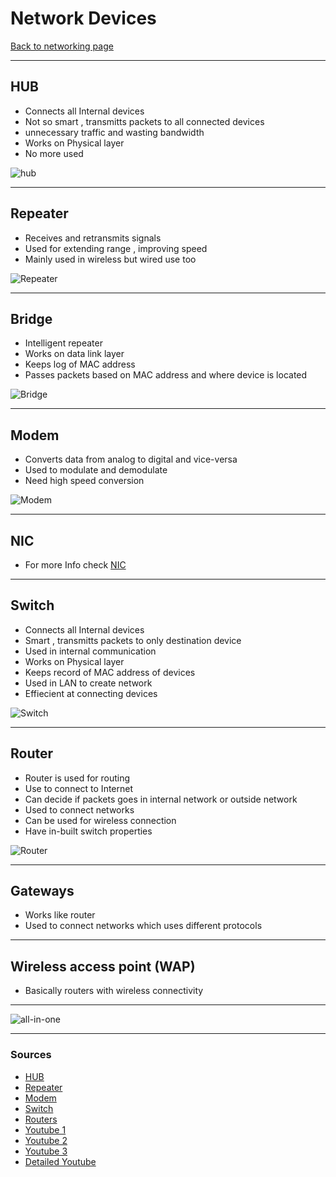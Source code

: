 # Network Devices
[Back to networking page](./index.md)

---

## HUB
- Connects all Internal devices
- Not so smart , transmitts packets to all connected devices
- unnecessary traffic and wasting bandwidth
- Works on Physical layer
- No more used 

![hub](https://upload.wikimedia.org/wikipedia/commons/d/d9/4_port_netgear_ethernet_hub.jpg)

---

## Repeater
- Receives and retransmits signals
- Used for extending range , improving speed
- Mainly used in wireless but wired use too

![Repeater](https://ecomputerconcepts.com/wp-content/uploads/2020/11/Network-Repeater.jpg)

---

## Bridge
- Intelligent repeater
- Works on data link layer
- Keeps log of MAC address
- Passes packets based on MAC address and where device is located

![Bridge](https://www.lifewire.com/thmb/Xkm1rc4iiMVjeoWz5N5cX19d07w=/1500x1000/filters:fill(auto,1)/how-network-bridges-work-816357-eea65d0c474e429883dca2bfdcc83c30.png)

---

## Modem
- Converts data from analog to digital and vice-versa
- Used to modulate and demodulate
- Need high speed conversion

![Modem](https://i2.wp.com/www.edupointbd.com/wp-content/uploads/2017/08/1.png?w=606&ssl=1)

---

## NIC
- For more Info check [NIC](NIC.md)

---

## Switch
- Connects all Internal devices
- Smart , transmitts packets to only destination device
- Used in internal communication
- Works on Physical layer
- Keeps record of MAC address of devices
- Used in LAN to create network
- Effiecient at connecting devices

![Switch](https://upload.wikimedia.org/wikipedia/commons/thumb/b/b9/2550T-PWR-Front.jpg/555px-2550T-PWR-Front.jpg)

---

## Router
- Router is used for routing
- Use to connect to Internet
- Can decide if packets goes in internal network or outside network
- Used to connect networks
- Can be used for wireless connection
- Have in-built switch properties

![Router](https://upload.wikimedia.org/wikipedia/commons/thumb/2/21/Adsl_connections.jpg/1200px-Adsl_connections.jpg)

---

## Gateways
-  Works like router 
-  Used to connect networks which uses different protocols

---

## Wireless access point (WAP)
- Basically routers with wireless connectivity 

---

![all-in-one](https://i2.wp.com/www.edupointbd.com/wp-content/uploads/2020/01/some-network-devices.png?resize=768%2C422&ssl=1)

---

### Sources
- [HUB](https://en.wikipedia.org/wiki/Ethernet_hub)
- [Repeater](https://en.wikipedia.org/wiki/Repeater)
- [Modem](https://en.wikipedia.org/wiki/Modem)
- [Switch](https://en.wikipedia.org/wiki/Network_switch)
- [Routers](https://en.wikipedia.org/wiki/Router_(computing))
- [Youtube 1](https://youtu.be/1z0ULvg_pW8)
- [Youtube 2](https://youtu.be/Mad4kQ5835Y)
- [Youtube 3](https://youtu.be/OxiY4yf6GGg)
- [Detailed Youtube](https://youtu.be/vlF522Qdycs)
